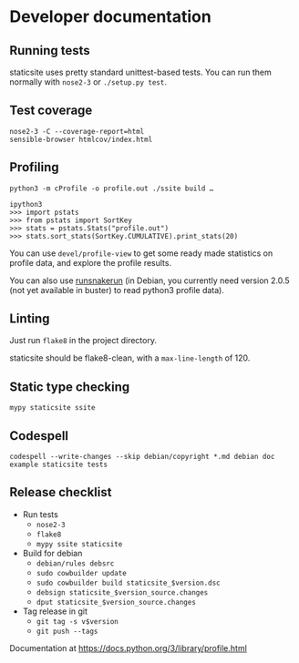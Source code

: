# Developer documentation

## Running tests

staticsite uses pretty standard unittest-based tests. You can run them normally
with `nose2-3` or `./setup.py test`.

## Test coverage

```
nose2-3 -C --coverage-report=html
sensible-browser htmlcov/index.html
```

## Profiling

```
python3 -m cProfile -o profile.out ./ssite build …

ipython3
>>> import pstats
>>> from pstats import SortKey
>>> stats = pstats.Stats("profile.out")
>>> stats.sort_stats(SortKey.CUMULATIVE).print_stats(20)
```

You can use `devel/profile-view` to get some ready made statistics on profile
data, and explore the profile results.

You can also use [runsnakerun](http://www.vrplumber.com/programming/runsnakerun/)
(in Debian, you currently need version 2.0.5 (not yet available in buster) to
read python3 profile data).


## Linting

Just run `flake8` in the project directory.

staticsite should be flake8-clean, with a `max-line-length` of 120.


## Static type checking

```
mypy staticsite ssite
```


## Codespell

```
codespell --write-changes --skip debian/copyright *.md debian doc example staticsite tests
```


## Release checklist

* Run tests
    * `nose2-3`
    * `flake8`
    * `mypy ssite staticsite`
* Build for debian
    * `debian/rules debsrc`
    * `sudo cowbuilder update`
    * `sudo cowbuilder build staticsite_$version.dsc`
    * `debsign staticsite_$version_source.changes`
    * `dput staticsite_$version_source.changes`
* Tag release in git
    * `git tag -s v$version`
    * `git push --tags`


Documentation at <https://docs.python.org/3/library/profile.html>
